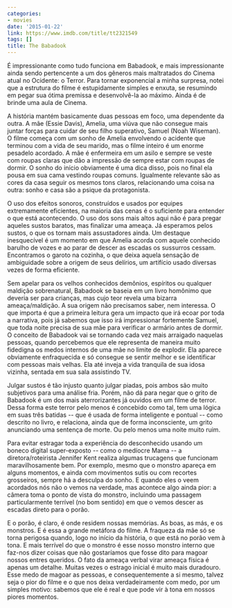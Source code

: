 ```yaml
---
categories:
- movies
date: '2015-01-22'
link: https://www.imdb.com/title/tt2321549
tags: []
title: The Babadook
---
```


É impressionante como tudo funciona em Babadook, e mais impressionante ainda sendo pertencente a um dos gêneros mais maltratados do Cinema atual no Ocidente: o Terror. Para tornar exponencial a minha surpresa, notei que a estrutura do filme é estupidamente simples e enxuta, se resumindo em pegar sua ótima premissa e desenvolvê-la ao máximo. Ainda é de brinde uma aula de Cinema.

A história mantém basicamente duas pessoas em foco, uma dependente da outra. A mãe (Essie Davis), Amelia, uma viúva que não consegue mais juntar forças para cuidar de seu filho superativo, Samuel (Noah Wiseman). O filme começa com um sonho de Amelia envolvendo o acidente que terminou com a vida de seu marido, mas o filme inteiro é um enorme pesadelo acordado. A mãe é enfermeira em um asilo e sempre se veste com roupas claras que dão a impressão de sempre estar com roupas de dormir. O sonho do início obviamente é uma dica disso, pois no final ela pousa em sua cama vestindo roupas comuns. Igualmente relevante são as cores da casa seguir os mesmos tons claros, relacionando uma coisa na outra: sonho e casa são a psique da protagonista.

O uso dos efeitos sonoros, construídos e usados por equipes extremamente eficientes, na maioria das cenas é o suficiente para entender o que está acontecendo. O uso dos sons mais altos aqui não é para pregar aqueles sustos baratos, mas finalizar uma ameaça. Já esperamos pelos sustos, o que os tornam mais assustadores ainda. Um destaque inesquecível é um momento em que Amelia acorda com aquele conhecido barulho de vozes e ao parar de descer as escadas os sussurros cessam. Encontramos o garoto na cozinha, o que deixa aquela sensação de ambiguidade sobre a origem de seus delírios, um artifício usado diversas vezes de forma eficiente.

Sem apelar para os velhos conhecidos demônios, espíritos ou qualquer maldição sobrenatural, Babadook se baseia em um livro homônimo que deveria ser para crianças, mas cujo teor revela uma bizarra ameaça/maldição. A sua origem não precisamos saber, nem interessa. O que importa é que a primeira leitura gera um impacto que irá ecoar por toda a narrativa, pois já sabemos que isso irá impressionar fortemente Samuel, que toda noite precisa de sua mãe para verificar o armário antes de dormir. O conceito de Babadook vai se tornando cada vez mais arraigado naquelas pessoas, quando percebemos que ele representa de maneira muito fidedigna os medos internos de uma mãe no limite de explodir. Ela aparece obviamente enfraquecida e só consegue se sentir melhor e se identificar com pessoas mais velhas. Ela até inveja a vida tranquila de sua idosa vizinha, sentada em sua sala assistindo TV.

Julgar sustos é tão injusto quanto julgar piadas, pois ambos são muito subjetivos para uma análise fria. Porém, não dá para negar que o grito de Babadook é um dos mais aterrorizantes já ouvidos em um filme de terror. Dessa forma este terror pelo menos é concebido como tal, tem uma lógica em suas três batidas -- que é usada de forma inteligente e pontual -- como descrito no livro, e relaciona, ainda que de forma inconsciente, um grito anunciando uma sentença de morte. Ou pelo menos uma noite muito ruim.

Para evitar estragar toda a experiência do desconhecido usando um boneco digital super-exposto -- como o medíocre Mama -- a diretora/roteirista Jennifer Kent realiza algumas trucagens que funcionam maravilhosamente bem. Por exemplo, mesmo que o monstro apareça em alguns momentos, e ainda com movimentos sutis ou com recortes grosseiros, sempre há a desculpa do sonho. E quando eles o veem acordados nós não o vemos na verdade, mas acontece algo ainda pior: a câmera toma o ponto de vista do monstro, incluindo uma passagem particularmente terrível (no bom sentido) em que o vemos descer as escadas direto para o porão.

E o porão, é claro, é onde residem nossas memórias. As boas, as más, e os monstros. E é essa a grande metáfora do filme. A fraqueza da mãe só se torna perigosa quando, logo no início da história, o que está no porão vem à tona. E mais terrível do que o monstro é esse nosso monstro interno que faz-nos dizer coisas que não gostaríamos que fosse dito para magoar nossos entres queridos. O fato da ameaça verbal virar ameaça física é apenas um detalhe. Muitas vezes o estrago inicial é muito mais duradouro. Esse medo de magoar as pessoas, e consequentemente a si mesmo, talvez seja o pior do filme e o que nos deixa verdadeiramente com medo, por um simples motivo: sabemos que ele é real e que pode vir à tona em nossos piores momentos.